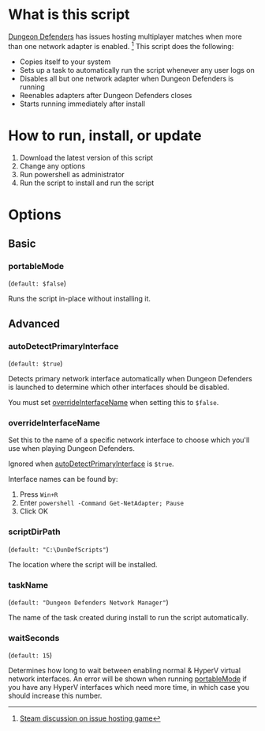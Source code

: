 # What is this script
[Dungeon Defenders](https://store.steampowered.com/app/65800/Dungeon_Defenders/) has issues hosting multiplayer matches when more than one network adapter is enabled. [^1] This script does the following:
- Copies itself to your system
- Sets up a task to automatically run the script whenever any user logs on
- Disables all but one network adapter when Dungeon Defenders is running
- Reenables adapters after Dungeon Defenders closes
- Starts running immediately after install

# How to run, install, or update
1. Download the latest version of this script
2. Change any options
3. Run powershell as administrator
4. Run the script to install and run the script

# Options

## Basic

### portableMode
(`default: $false`)

Runs the script in-place without installing it.

## Advanced

### autoDetectPrimaryInterface
(`default: $true`)

Detects primary network interface automatically when Dungeon Defenders is launched to determine which other interfaces should be disabled.

You must set [overrideInterfaceName](#overrideinterfacename) when setting this to `$false`.

### overrideInterfaceName
Set this to the name of a specific network interface to choose which you'll use when playing Dungeon Defenders.

Ignored when [autoDetectPrimaryInterface](#autoDetectPrimaryInterface) is  `$true`.

Interface names can be found by:
1. Press `Win+R`
2. Enter `powershell -Command Get-NetAdapter; Pause`
3. Click OK

### scriptDirPath
(`default: "C:\DunDefScripts"`)

The location where the script will be installed.

### taskName
(`default: "Dungeon Defenders Network Manager"`)

The name of the task created during install to run the script automatically.

### waitSeconds
(`default: 15`)

Determines how long to wait between enabling normal & HyperV virtual network interfaces. An error will be shown when running [portableMode](#portablemode) if you have any HyperV interfaces which need more time, in which case you should increase this number.

[^1]: [Steam discussion on issue hosting game](https://steamcommunity.com/app/65800/discussions/0/617320628261238972/)